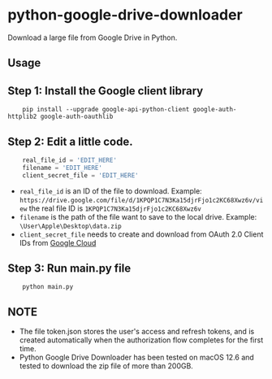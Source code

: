 # python-google-drive-downloader
Download a large file from Google Drive in Python.

## Usage
## Step 1: Install the Google client library
```shell
    pip install --upgrade google-api-python-client google-auth-httplib2 google-auth-oauthlib
```
## Step 2: Edit a little code.
```python
    real_file_id = 'EDIT_HERE'
    filename = 'EDIT_HERE'
    client_secret_file = 'EDIT_HERE'
````
- `real_file_id` is an ID of the file to download. Example: `https://drive.google.com/file/d/1KPQP1C7N3Ka15djrFjo1c2KC68Xwz6v/view` the real file ID is `1KPQP1C7N3Ka15djrFjo1c2KC68Xwz6v`
- `filename` is the path of the file want to save to the local drive. Example: `\User\Apple\Desktop\data.zip`
- `client_secret_file` needs to create and download from OAuth 2.0 Client IDs from [Google Cloud](https://console.cloud.google.com/)

## Step 3: Run main.py file
```shell
    python main.py
```

## NOTE
- The file token.json stores the user's access and refresh tokens, and is created automatically when the authorization flow completes for the first time.
- Python Google Drive Downloader has been tested on macOS 12.6 and tested to download the zip file of more than 200GB.
